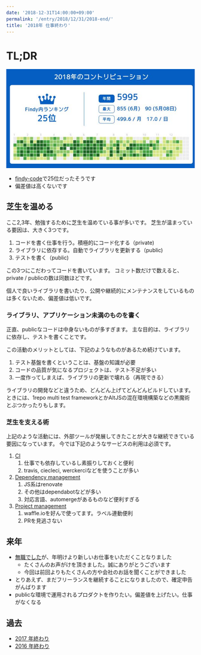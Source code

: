 ```yaml
---
date: '2018-12-31T14:00:00+09:00'
permalink: '/entry/2018/12/31/2018-end/'
title: '2018年 仕事終わり'
---
```


# TL;DR

[![image](./_rjyhayX.jpg)](https://twitter.com/9renpoto/status/1075281116548849664)

- [findy-code](https://findy-code.io/)で25位だったそうです
- 偏差値は高くないです

## 芝生を温める

ここ2,3年、勉強するために芝生を温めている事が多いです。
芝生が温まっている要因は、大きく3つです。

1. コードを書く仕事を行う。積極的にコード化する（private)
1. ライブラリに依存する。自動でライブラリを更新する（public)
1. テストを書く（public)

この3つにこだわってコードを書いています。
コミット数だけで数えると、private / publicの数は同数ほどです。

個人で良いライブラリを書いたり、公開や継続的にメンテナンスをしているものは多くないため、偏差値は低いです。

### ライブラリ、アプリケーション未満のものを書く

正直、publicなコードは中身ないものが多すぎます。
主な目的は、ライブラリに依存し、テストを書くことです。

この活動のメリットとしては、下記のようなものがあるため続けています。

1. テスト基盤を書くということは、基盤の知識が必要
1. コードの品質が気になるプロジェクトは、テスト不足が多い
1. 一度作ってしまえば、ライブラリの更新で壊れる（再現できる）

ライブラリの開発などと違うため、どんどん上げてどんどんビルドしています。
ときには、1repo multi test frameworkとかAltJSの混在環境構築などの黒魔術とぶつかったりもします。

### 芝生を支える術

上記のような活動には、外部ツールが発展してきたことが大きな継続できている要因になっています。
今では下記のようなサービスの利用は必須です。

1. [CI](https://github.com/marketplace/category/continuous-integration)
   1. 仕事でも依存しているし素振りしておくと便利
   1. travis, ciecleci, werckerciなどを使うことが多い
1. [Dependency management](https://github.com/marketplace/category/dependency-management)
   1. JS系はrenovate
   1. その他はdependabotなどが多い
   1. 対応言語、automergeがあるものなど便利すぎる
1. [Project management](https://github.com/marketplace/category/project-management)
   1. waffle.ioを好んで使ってます。ラベル連動便利
   1. PRを見逃さない

## 来年

- [無職でした](https://9renpoto.github.io/entry/2018/10/31/goodbye/)が、年明けより新しいお仕事をいただくことなりました
  - たくさんのお声がけを頂きました。誠にありがとうございます
  - 今回は前回よりもたくさんの方や会社のお話を聞くことができました
- とりあえず、まだフリーランスを継続することになりましたので、確定申告がんばります
- publicな環境で運用されるプロダクトを作りたい。偏差値を上げたい。仕事がなくなる

## 過去

- [2017 年終わり](https://9renpoto.github.io/entry/2017/12/31/2017-end/)
- [2016 年終わり](https://9renpoto.github.io/entry/2017/01/01/2016/)
